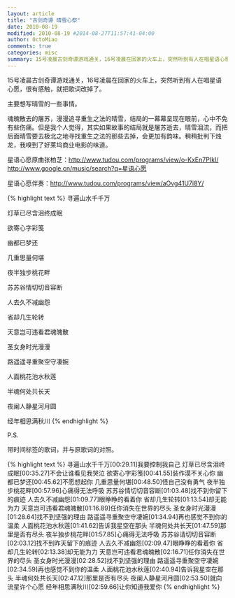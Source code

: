 ```yaml
---
layout: article
title: "古剑奇谭 晴雪心祭"
date: 2010-08-19
modified: 2010-08-19 #2014-08-27T11:57:41-04:00
author: OctoMiao
comments: true
categories: misc
summary: 15号凌晨古剑奇谭游戏通关，16号凌晨在回家的火车上，突然听到有人在唱星语心愿，很有感触，就把歌词改掉了。
---
```


15号凌晨古剑奇谭游戏通关，16号凌晨在回家的火车上，突然听到有人在唱星语心愿，很有感触，就把歌词改掉了。

主要想写晴雪的一些事情。

魂魄散去的屠苏，漫漫追寻重生之法的晴雪，结局的一幕幕呈现在眼前，心中不免有些伤痛。但是我个人觉得，其实如果故事的结局就是屠苏逝去，晴雪泪流，而把后面晴雪要去极北之地寻找重生之法的那些去掉，会更加有韵味。稍稍批判下烛龙，我嗅到了好莱坞商业电影的味道。

星语心愿原曲张柏芝：http://www.tudou.com/programs/view/o-KxEn7PIkI/ http://www.google.cn/music/search?q=星语心愿

星语心愿伴奏：http://www.tudou.com/programs/view/aOvg41U7i8Y/

{% highlight text %}
寻遍山水千千万

灯草已尽含泪终成眠

欲寄心字彩笺

幽都已梦还

几重思量何堪

夜半独步桃花畔

苏苏谷情切切音容断

人去久不减幽怨

省却几生轮转

天意岂可违看君魂魄散

圣女身时光漫漫

路遥遥寻重聚空守凄婉

人面桃花池水秋莲

半魂何处共长天

夜阑人静星河月圆

经年相思满秋川
{% endhighlight %}

P.S.

带时间标签的歌词，并与原歌词的对照。

{% highlight text %}
寻遍山水千千万[00:29.11]我要控制我自己
灯草已尽含泪终成眠[00:35.27]不会让谁看见我哭泣
欲寄心字彩笺[00:41.55]装作漠不关心你
幽都已梦还[00:45.62]不愿想起你
几重思量何堪[00:48.50]怪自己没有勇气
夜半独步桃花畔[00:57.96]心痛得无法呼吸
苏苏谷情切切音容断[01:03.48]找不到你留下的痕迹
人去久不减幽怨[01:09.77]眼睁睁的看着你
省却几生轮转[01:13.54]却无能为力
天意岂可违看君魂魄散[01:16.89]任你消失在世界的尽头
圣女身时光漫漫[01:28.64]找不到坚强的理由
路遥遥寻重聚空守凄婉[01:34.94]再也感觉不到你的温柔
人面桃花池水秋莲[01:41.62]告诉我星空在那头
半魂何处共长天[01:47.59]那里是否有尽头
夜半独步桃花畔[01:57.85]心痛得无法呼吸
苏苏谷请切切音容断[02:03.12]找不到昨天留下的痕迹
人去久不减幽怨[02:09.47]眼睁睁的看着你
省却几生轮转[02:13.38]却无能为力
天意岂可违看君魂魄散[02:16.71]任你消失在世界的尽头
圣女身时光漫漫[02:28.52]找不到坚强的理由
路遥遥寻重聚空守凄婉[02:34.59]再也感觉不到你的温柔
人面桃花池水秋莲[02:40.94]告诉我星空在那头
半魂何处共长天[02:47.12]那里是否有尽头
夜阑人静星河月圆[02:53.50]就向流星许个心愿
经年相思满秋川[02:59.66]让你知道我爱你
{% endhighlight %}
